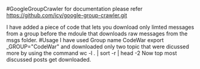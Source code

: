 #GoogleGroupCrawler
for documentation please refer https://github.com/icy/google-group-crawler.git

I have added a piece of code that lets you download only limted messages from a group
before the mdoule that downloads raw messages from the msgs folder.
#Usage
I have used Group name CodeWar
export _GROUP="CodeWar"
and downloaded only two topic that were dicussed more
by using the command 
wc -l *.* | sort -r | head -2
Now top most discussed posts get downloaded.
